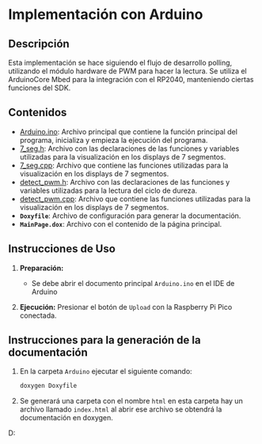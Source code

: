# Implementación con Arduino

## Descripción

Esta implementación se hace siguiendo el flujo de desarrollo polling, utilizando el módulo hardware de PWM para hacer la lectura.
Se utiliza el ArduinoCore Mbed para la integración con el RP2040, manteniendo ciertas funciones del SDK.
  
## Contenidos

- [Arduino.ino](#Arduino.ino): Archivo principal que contiene la función principal del programa, inicializa y empieza la ejecución del programa.
- [7_seg.h](#./Arduino/src/7_seg/7_seg.h): Archivo con las declaraciones de las funciones y variables utilizadas para la visualización en los displays de 7 segmentos.
- [7_seg.cpp](#7_seg.cpp): Archivo que contiene las funciones utilizadas para la visualización en los displays de 7 segmentos.
- [detect_pwm.h](#./Arduino/src/detect_pwm/detect_pwm.h): Archivo con las declaraciones de las funciones y variables utilizadas para la lectura del ciclo de dureza.
- [detect_pwm.cpp](#detect_pwm.cpp):  Archivo que contiene las funciones utilizadas para la visualización en los displays de 7 segmentos.
- **`Doxyfile`**: Archivo de configuración para generar la documentación.
- **`MainPage.dox`**: Archivo con el contenido de la página principal.
  
## Instrucciones de Uso

1. **Preparación:**
   - Se debe abrir el documento principal `Arduino.ino` en el IDE de Arduino

2. **Ejecución:**
   Presionar el botón de `Upload` con la Raspberry Pi Pico conectada.

## Instrucciones para la generación de la documentación

1. En la carpeta `Arduino` ejecutar el siguiente comando:
   ```bash
   doxygen Doxyfile
   ```
2. Se generará una carpeta con el nombre `html` en esta carpeta hay un archivo llamado `index.html` al abrir ese archivo se obtendrá la documentación en doxygen.

D: